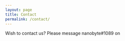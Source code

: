 ```yaml
---
layout: page
title: Contact
permalink: /contact/
---
```


Wish to contact us? Please message nanobyte#1089 on <a href="https://discordapp.com/users/165851543860543488" class="discordlink"  target="_blank"></a>
